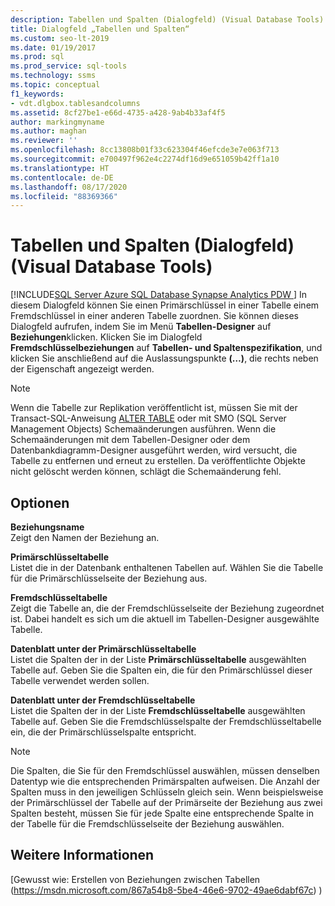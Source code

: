 ```yaml
---
description: Tabellen und Spalten (Dialogfeld) (Visual Database Tools)
title: Dialogfeld „Tabellen und Spalten“
ms.custom: seo-lt-2019
ms.date: 01/19/2017
ms.prod: sql
ms.prod_service: sql-tools
ms.technology: ssms
ms.topic: conceptual
f1_keywords:
- vdt.dlgbox.tablesandcolumns
ms.assetid: 8cf27be1-e66d-4735-a428-9ab4b33af4f5
author: markingmyname
ms.author: maghan
ms.reviewer: ''
ms.openlocfilehash: 8cc13808b01f33c623304f46efcde3e7e063f713
ms.sourcegitcommit: e700497f962e4c2274df16d9e651059b42ff1a10
ms.translationtype: HT
ms.contentlocale: de-DE
ms.lasthandoff: 08/17/2020
ms.locfileid: "88369366"
---
```

# <a name="tables-and-columns-dialog-box-visual-database-tools"></a>Tabellen und Spalten (Dialogfeld) (Visual Database Tools)
[!INCLUDE[SQL Server Azure SQL Database Synapse Analytics PDW ](../../includes/applies-to-version/sql-asdb-asdbmi-asa-pdw.md)]
In diesem Dialogfeld können Sie einen Primärschlüssel in einer Tabelle einem Fremdschlüssel in einer anderen Tabelle zuordnen. Sie können dieses Dialogfeld aufrufen, indem Sie im Menü **Tabellen-Designer** auf **Beziehungen**klicken. Klicken Sie im Dialogfeld **Fremdschlüsselbeziehungen** auf **Tabellen- und Spaltenspezifikation**, und klicken Sie anschließend auf die Auslassungspunkte **(…)**, die rechts neben der Eigenschaft angezeigt werden.  
  
> [!NOTE]  
> Wenn die Tabelle zur Replikation veröffentlicht ist, müssen Sie mit der Transact-SQL-Anweisung [ALTER TABLE](../../t-sql/statements/alter-table-transact-sql.md) oder mit SMO (SQL Server Management Objects) Schemaänderungen ausführen. Wenn die Schemaänderungen mit dem Tabellen-Designer oder dem Datenbankdiagramm-Designer ausgeführt werden, wird versucht, die Tabelle zu entfernen und erneut zu erstellen. Da veröffentlichte Objekte nicht gelöscht werden können, schlägt die Schemaänderung fehl.  
  
## <a name="options"></a>Optionen  
**Beziehungsname**  
Zeigt den Namen der Beziehung an.  
  
**Primärschlüsseltabelle**  
Listet die in der Datenbank enthaltenen Tabellen auf. Wählen Sie die Tabelle für die Primärschlüsselseite der Beziehung aus.  
  
**Fremdschlüsseltabelle**  
Zeigt die Tabelle an, die der Fremdschlüsselseite der Beziehung zugeordnet ist. Dabei handelt es sich um die aktuell im Tabellen-Designer ausgewählte Tabelle.  
  
**Datenblatt unter der Primärschlüsseltabelle**  
Listet die Spalten der in der Liste **Primärschlüsseltabelle** ausgewählten Tabelle auf. Geben Sie die Spalten ein, die für den Primärschlüssel dieser Tabelle verwendet werden sollen.  
  
**Datenblatt unter der Fremdschlüsseltabelle**  
Listet die Spalten der in der Liste **Fremdschlüsseltabelle** ausgewählten Tabelle auf. Geben Sie die Fremdschlüsselspalte der Fremdschlüsseltabelle ein, die der Primärschlüsselspalte entspricht.  
  
> [!NOTE]  
> Die Spalten, die Sie für den Fremdschlüssel auswählen, müssen denselben Datentyp wie die entsprechenden Primärspalten aufweisen. Die Anzahl der Spalten muss in den jeweiligen Schlüsseln gleich sein. Wenn beispielsweise der Primärschlüssel der Tabelle auf der Primärseite der Beziehung aus zwei Spalten besteht, müssen Sie für jede Spalte eine entsprechende Spalte in der Tabelle für die Fremdschlüsselseite der Beziehung auswählen.  
  
## <a name="see-also"></a>Weitere Informationen  
[Gewusst wie: Erstellen von Beziehungen zwischen Tabellen (https://msdn.microsoft.com/867a54b8-5be4-46e6-9702-49ae6dabf67c) )  
  
